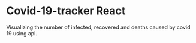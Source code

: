 # Covid-19-tracker React
Visualizing the number of infected, recovered and deaths caused by covid 19 using api.

